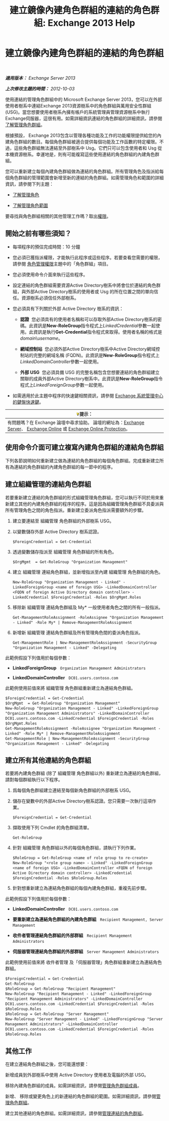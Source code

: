﻿---
title: '建立鏡像內建角色群組的連結的角色群組: Exchange 2013 Help'
TOCTitle: 建立鏡像內建角色群組的連結的角色群組
ms:assetid: 89dfcbb3-0568-4bbf-a885-746b91ba307e
ms:mtpsurl: https://technet.microsoft.com/zh-tw/library/Dd876918(v=EXCHG.150)
ms:contentKeyID: 50473687
ms.date: 05/21/2018
mtps_version: v=EXCHG.150
ms.translationtype: MT
---

# 建立鏡像內建角色群組的連結的角色群組

 

_**適用版本：** Exchange Server 2013_

_**上次修改主題的時間：** 2012-10-03_

使用連結的管理角色群組中的 Microsoft Exchange Server 2013，您可以在外部使用者樹系中連結Exchange 2013資源樹系中的角色群組與萬用安全性群組 (USG)。當您想要使用者樹系內擁有帳戶的系統管理員管理資源樹系中執行Exchange伺服器，這很有用。如需詳細資訊連結的角色群組的詳細資訊，請參閱[了解管理角色群組](understanding-management-role-groups-exchange-2013-help.md)。

根據預設， Exchange 2013包含以管理各種功能及工作的功能權限提供給您的內建角色群組的數目。每個角色群組被適合提供每個功能及工作函數的特定權限。不過，這些角色群組無法連結至外部樹系中 Usg。它們只可以包含使用者和 Usg 從本機資源樹系。幸運地是，則有可能複寫這些使用連結的角色群組的內建角色群組。

您可以重新建立每個內建角色群組做為連結的角色群組。所有管理角色及指派給每個角色群組的管理範圍會新增至新的連結的角色群組。如需管理角色和範圍的詳細資訊，請參閱下列主題：

  - [了解管理角色](understanding-management-roles-exchange-2013-help.md)

  - [了解管理角色範圍](understanding-management-role-scopes-exchange-2013-help.md)

要尋找與角色群組相關的其他管理工作嗎？取出[權限](permissions-exchange-2013-help.md)。

## 開始之前有哪些須知？

  - 每項程序的預估完成時間：10 分鐘

  - 您必須已獲指派權限，才能執行此程序或這些程序。若要查看您需要的權限，請參閱 [角色管理權限](role-management-permissions-exchange-2013-help.md)主題中的「角色群組」項目。

  - 您必須使用命令介面來執行這些程序。

  - 設定連結的角色群組需要資源Active Directory樹系中將會位於連結的角色群組，與外部Active Directory樹系的使用者或 Usg 的所在位置之間的單向信任。資源樹系必須信任外部樹系。

  - 您必須具有下列關於外部 Active Directory 樹系的資訊：
    
      - **認證**  您必須具有的使用者名稱和可以存取外部Active Directory樹系的密碼。此資訊是**New-RoleGroup**指令程式上*LinkedCredential*參數一起使用。此資訊是執行**Get-Credential**指令程式來取得。使用者名稱的格式是*domain*\\*username*。
    
      - **網域控制站**  您必須外部Active Directory樹系中Active Directory網域控制站的完整的網域名稱 (FQDN)。此資訊是**New-RoleGroup**指令程式上*LinkedDomainController*參數一起使用。
    
      - **外部 USG**  您必須具備 USG 的完整名稱包含您想要連結的角色群組建立關聯的成員外部Active Directory樹系中。此資訊是**New-RoleGroup**指令程式上*LinkedForeignGroup*參數一起使用。

  - 如需適用於此主題中程序的快速鍵相關資訊，請參閱 [Exchange 系統管理中心的鍵盤快速鍵](keyboard-shortcuts-in-the-exchange-admin-center-exchange-online-protection-help.md)。

<table>
<thead>
<tr class="header">
<th><img src="images/Bb124558.tip(EXCHG.150).gif" title="提示" alt="提示" />提示：</th>
</tr>
</thead>
<tbody>
<tr class="odd">
<td>有問題嗎？在 Exchange 論壇中尋求協助。 論壇的網址為：<a href="https://go.microsoft.com/fwlink/p/?linkid=60612">Exchange Server</a>、 <a href="https://go.microsoft.com/fwlink/p/?linkid=267542">Exchange Online</a> 或 <a href="https://go.microsoft.com/fwlink/p/?linkid=285351">Exchange Online Protection</a>。</td>
</tr>
</tbody>
</table>


## 使用命令介面可建立複寫內建角色群組的連結角色群組

下列各節說明如何重新建立做為連結的角色群組的每個角色群組。完成重新建立所有為連結的角色群組的內建角色群組的每一節中的程序。

## 建立組織管理的連結角色群組

若要重新建立連結的角色群組的形式組織管理角色群組，您可以執行不同於用來重新建立其他的內建角色群組的程序的程序。這是因為組織管理角色群組不具委派與所有管理角色之間的角色指派。重新建立委派角色指派需要額外的步驟。

1.  建立要連結至 組織管理 角色群組的外部樹系 USG。

2.  以變數儲存外部 Active Directory 樹系認證。
    
        $ForeignCredential = Get-Credential

3.  透過變數儲存指派至 組織管理 角色群組的所有角色。
    
        $OrgMgmt  = Get-RoleGroup "Organization Management"

4.  建立 組織管理 連結角色群組，並新增指派至內建 組織管理 角色群組的角色。
    
        New-RoleGroup "Organization Management - Linked" -LinkedForeignGroup <name of foreign USG> -LinkedDomainController <FQDN of foreign Active Directory domain controller> -LinkedCredential $ForeignCredential -Roles $OrgMgmt.Roles

5.  移除新 組織管理 連結角色群組及 My\* 一般使用者角色之間的所有一般指派。
    
        Get-ManagementRoleAssignment -RoleAssignee "Organization Management - Linked" -Role My* | Remove-ManagementRoleAssignment

6.  新增新 組織管理 連結角色群組及所有管理角色間的委派角色指派。
    
        Get-ManagementRole | New-ManagementRoleAssignment -SecurityGroup "Organization Management - Linked" -Delegating

此範例假設下列值用於每個參數：

  - **LinkedForeignGroup**   `Organization Management Administrators`

  - **LinkedDomainController**   `DC01.users.contoso.com`

此範例使用前值來將 組織管理 角色群組重新建立為連結角色群組。

    $ForeignCredential = Get-Credential
    $OrgMgmt  = Get-RoleGroup "Organization Management"
    New-RoleGroup "Organization Management - Linked" -LinkedForeignGroup "Organization Management Administrators" -LinkedDomainController DC01.users.contoso.com -LinkedCredential $ForeignCredential -Roles $OrgMgmt.Roles
    Get-ManagementRoleAssignment -RoleAssignee "Organization Management - Linked" -Role My* | Remove-ManagementRoleAssignment
    Get-ManagementRole | New-ManagementRoleAssignment -SecurityGroup "Organization Management - Linked" -Delegating

## 建立所有其他連結的角色群組

若要將內建角色群組 (除了 組織管理 角色群組以外) 重新建立為連結的角色群組，請對每個群組執行以下程序。

1.  爲每個角色群組建立連結至每個新角色群組的外部樹系 USG。

2.  儲存在變數中的外部Active Directory樹系認證。您只需要一次執行這項作業。
    
        $ForeignCredential = Get-Credential

3.  擷取使用下列 Cmdlet 的角色群組清單。
    
        Get-RoleGroup

4.  針對 組織管理 角色群組以外的每個角色群組，請執行下列作業。
    
        $RoleGroup = Get-RoleGroup <name of role group to re-create>
        New-RoleGroup "<role group name> - Linked" -LinkedForeignGroup <name of foreign USG> -LinkedDomainController <FQDN of foreign Active Directory domain controller> -LinkedCredential $ForeignCredential -Roles $RoleGroup.Roles

5.  針對想重新建立為連結角色群組的每個內建角色群組，重複先前步驟。

此範例假設下列值用於每個參數：

  - **LinkedDomainController**   `DC01.users.contoso.com`

  - **要重新建立為連結角色群組的內建角色群組**   `Recipient Management, Server Management`

  - **收件者管理連結角色群組的外部群組**   `Recipient Management Administrators`

  - **伺服器管理連結角色群組的外部群組**   `Server Management Administrators`

此範例使用前值來將 收件者管理 及「伺服器管理」角色群組重新建立為連結角色群組。

    $ForeignCredential = Get-Credential
    Get-RoleGroup
    $RoleGroup = Get-RoleGroup "Recipient Management"
    New-RoleGroup "Recipient Management - Linked" -LinkedForeignGroup "Recipient Management Administrators" -LinkedDomainController DC01.users.contoso.com -LinkedCredential $ForeignCredential -Roles $RoleGroup.Roles
    $RoleGroup = Get-RoleGroup "Server Management"
    New-RoleGroup "Server Management - Linked" -LinkedForeignGroup "Server Management Administrators" -LinkedDomainController DC01.users.contoso.com -LinkedCredential $ForeignCredential -Roles $RoleGroup.Roles

## 其他工作

在建立連結角色群組之後，您可能還想要：

新增成員到外部樹系中使用 Active Directory 使用者及電腦的外部 USG。

移除內建角色群組的成員。如需詳細資訊，請參閱[管理角色群組成員](manage-role-group-members-exchange-2013-help.md)。

新增、 移除或變更角色上的新連結的角色群組的範圍。如需詳細資訊，請參閱[管理角色群組](manage-role-groups-exchange-2013-help.md)。

建立其他連結的角色群組。如需詳細資訊，請參閱[管理連結的角色群組](manage-linked-role-groups-exchange-2013-help.md)。

